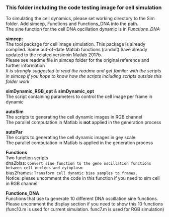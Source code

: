 ### This folder including the code testing image for cell simulation 

To simulating the cell dynamics, please set working directory to the Sim folder. Add simcep, Functions and Functions_DNA into the path.  
The sine function for the cell DNA oscillation dynamic is in _Functions_DNA_

**simcep:**  
The tool package for cell image simulation. This package is already compiled. 
Some out-of-date Matlab functions (randint) have already updated to the related versionin Matlab 2017b.  
Please see readme file in simcep folder for the original reference and further information    
_It is strongly suggested to read the readme and get familar with the scripts in simcep if you hope to know how
the scripts including scripts outside this folder work_


**simDynamic_RGB_opt** & **simDynamic_opt**  
The script containing parameters to control the cell image per frame in dynamic


**autoSim**  
The scripts to generating the cell dynamic images in RGB channel  
The parallel computation in Matlab is **not** applied in the generation process


**autoPar**  
The scripts to generating the cell dynamic images in gey scale  
The parallel computation in Matlab is applied in the generation process

**Functions**  
Two function scripts  
dna2bias: ```Convert sine function to the gene oscillation functions between cell nucleus and cytoplasm```  
bias2frames: ```Transform cell dynamic bias samples to frames.```  
             Notice: please uncomment the code in this function if you need to sim cell in RGB channel
             

**Functions_DNA**  
Functions that use to generate 10 different DNA oscillation sine functions. Please uncomment the display section if you need to show this 10 functions (func10.m is used for current simulation. func7.m is used for RGB simulation)
